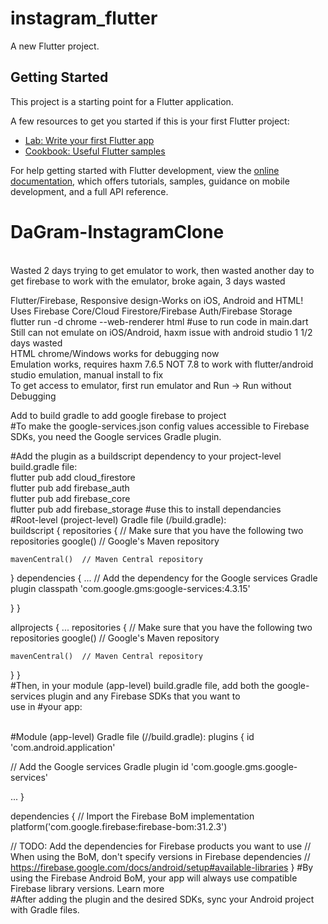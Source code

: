 # instagram_flutter

A new Flutter project.

## Getting Started

This project is a starting point for a Flutter application.

A few resources to get you started if this is your first Flutter project:

- [Lab: Write your first Flutter app](https://docs.flutter.dev/get-started/codelab)
- [Cookbook: Useful Flutter samples](https://docs.flutter.dev/cookbook)

For help getting started with Flutter development, view the
[online documentation](https://docs.flutter.dev/), which offers tutorials,
samples, guidance on mobile development, and a full API reference.


# DaGram-InstagramClone
</br>Wasted 2 days trying to get emulator to work, then wasted another day to get firebase to work with the emulator, broke again, 3 days wasted


Flutter/Firebase, Responsive design-Works on iOS, Android and HTML! </br>
Uses Firebase Core/Cloud Firestore/Firebase Auth/Firebase Storage </br>
flutter run -d chrome --web-renderer html #use to run code in main.dart </br>
Still can not emulate on iOS/Android, haxm issue with android studio 1 1/2 days wasted </br>
HTML chrome/Windows works for debugging now </br>
Emulation works, requires haxm 7.6.5 NOT 7.8 to work with flutter/android studio emulation, manual install to fix </br>
To get access to emulator, first run emulator and Run -> Run without Debugging </br>

Add to build gradle to add google firebase to project </br>
#To make the google-services.json config values accessible to Firebase SDKs, you need the Google services Gradle plugin.</br>

#Add the plugin as a buildscript dependency to your project-level build.gradle file:</br>
flutter pub add cloud_firestore </br>
flutter pub add firebase_auth   </br>
flutter pub add firebase_core   </br>
flutter pub add firebase_storage #use this to install dependancies</br>
#Root-level (project-level) Gradle file (<project>/build.gradle): </br>
buildscript {
  repositories {
    // Make sure that you have the following two repositories
    google()  // Google's Maven repository

    mavenCentral()  // Maven Central repository

  }
  dependencies {
    ...
    // Add the dependency for the Google services Gradle plugin
    classpath 'com.google.gms:google-services:4.3.15'

  }
}

allprojects {
  ...
  repositories {
    // Make sure that you have the following two repositories
    google()  // Google's Maven repository

    mavenCentral()  // Maven Central repository

  }
}
</br>#Then, in your module (app-level) build.gradle file, add both the google-services plugin and any Firebase SDKs that you want to </br>use in #your app:

</br>#Module (app-level) Gradle file (<project>/<app-module>/build.gradle):
plugins {
  id 'com.android.application'

  // Add the Google services Gradle plugin
  id 'com.google.gms.google-services'

  ...
}

dependencies {
  // Import the Firebase BoM
  implementation platform('com.google.firebase:firebase-bom:31.2.3')


  // TODO: Add the dependencies for Firebase products you want to use
  // When using the BoM, don't specify versions in Firebase dependencies
  // https://firebase.google.com/docs/android/setup#available-libraries
}
#By using the Firebase Android BoM, your app will always use compatible Firebase library versions. Learn more </br>
#After adding the plugin and the desired SDKs, sync your Android project with Gradle files. </br>